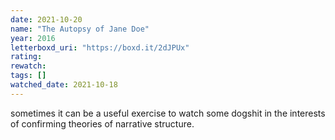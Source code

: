 ```yaml
---
date: 2021-10-20
name: "The Autopsy of Jane Doe"
year: 2016
letterboxd_uri: "https://boxd.it/2dJPUx"
rating: 
rewatch: 
tags: []
watched_date: 2021-10-18
---
```


sometimes it can be a useful exercise to watch some dogshit in the interests of confirming theories of narrative structure.
